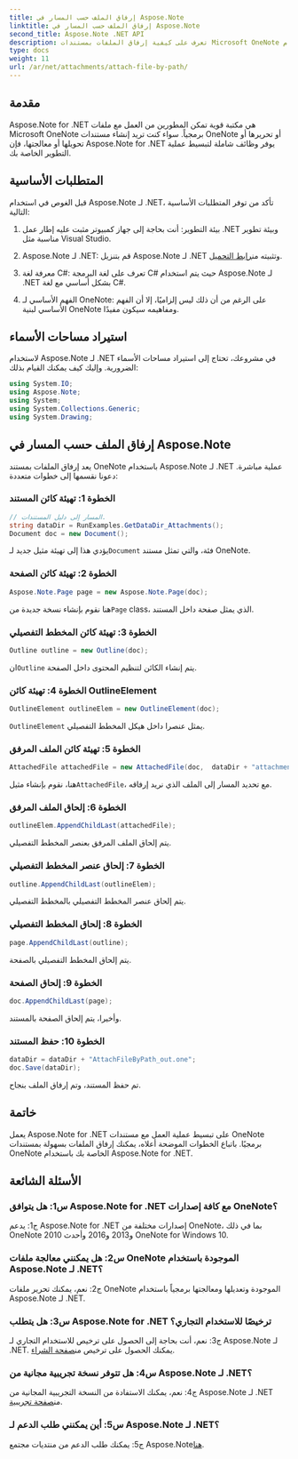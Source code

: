 ```yaml
---
title: إرفاق الملف حسب المسار في Aspose.Note
linktitle: إرفاق الملف حسب المسار في Aspose.Note
second_title: Aspose.Note .NET API
description: تعرف على كيفية إرفاق الملفات بمستندات Microsoft OneNote برمجياً باستخدام Aspose.Note لـ .NET. قم بتبسيط عملية التطوير الخاصة بك مع هذا البرنامج التعليمي الشامل.
type: docs
weight: 11
url: /ar/net/attachments/attach-file-by-path/
---
```

## مقدمة

Aspose.Note for .NET هي مكتبة قوية تمكن المطورين من العمل مع ملفات Microsoft OneNote برمجياً. سواء كنت تريد إنشاء مستندات OneNote أو تحريرها أو تحويلها أو معالجتها، فإن Aspose.Note for .NET يوفر وظائف شاملة لتبسيط عملية التطوير الخاصة بك.

## المتطلبات الأساسية

قبل الغوص في استخدام Aspose.Note لـ .NET، تأكد من توفر المتطلبات الأساسية التالية:

1. بيئة التطوير: أنت بحاجة إلى جهاز كمبيوتر مثبت عليه إطار عمل .NET وبيئة تطوير مناسبة مثل Visual Studio.

2.  Aspose.Note لـ .NET: قم بتنزيل Aspose.Note لـ .NET وتثبيته من[رابط التحميل](https://releases.aspose.com/note/net/).

3. معرفة لغة C#: تعرف على لغة البرمجة C# حيث يتم استخدام Aspose.Note لـ .NET بشكل أساسي مع لغة C#.

4. الفهم الأساسي لـ OneNote: على الرغم من أن ذلك ليس إلزاميًا، إلا أن الفهم الأساسي لبنية OneNote ومفاهيمه سيكون مفيدًا.

## استيراد مساحات الأسماء

لاستخدام Aspose.Note لـ .NET في مشروعك، تحتاج إلى استيراد مساحات الأسماء الضرورية. وإليك كيف يمكنك القيام بذلك:

```csharp
using System.IO;
using Aspose.Note;
using System;
using System.Collections.Generic;
using System.Drawing;
```

## إرفاق الملف حسب المسار في Aspose.Note

يعد إرفاق الملفات بمستند OneNote باستخدام Aspose.Note لـ .NET عملية مباشرة. دعونا نقسمها إلى خطوات متعددة:

### الخطوة 1: تهيئة كائن المستند

```csharp
// المسار إلى دليل المستندات.
string dataDir = RunExamples.GetDataDir_Attachments();
Document doc = new Document();
```

 يؤدي هذا إلى تهيئة مثيل جديد لـ`Document` فئة، والتي تمثل مستند OneNote.

### الخطوة 2: تهيئة كائن الصفحة

```csharp
Aspose.Note.Page page = new Aspose.Note.Page(doc);
```

 هنا نقوم بإنشاء نسخة جديدة من`Page` class، الذي يمثل صفحة داخل المستند.

### الخطوة 3: تهيئة كائن المخطط التفصيلي

```csharp
Outline outline = new Outline(doc);
```

 ان`Outline` يتم إنشاء الكائن لتنظيم المحتوى داخل الصفحة.

### الخطوة 4: تهيئة كائن OutlineElement

```csharp
OutlineElement outlineElem = new OutlineElement(doc);
```

`OutlineElement` يمثل عنصرا داخل هيكل المخطط التفصيلي.

### الخطوة 5: تهيئة كائن الملف المرفق

```csharp
AttachedFile attachedFile = new AttachedFile(doc,  dataDir + "attachment.txt");
```

 هنا، نقوم بإنشاء مثيل`AttachedFile`، مع تحديد المسار إلى الملف الذي نريد إرفاقه.

### الخطوة 6: إلحاق الملف المرفق

```csharp
outlineElem.AppendChildLast(attachedFile);
```

يتم إلحاق الملف المرفق بعنصر المخطط التفصيلي.

### الخطوة 7: إلحاق عنصر المخطط التفصيلي

```csharp
outline.AppendChildLast(outlineElem);
```

يتم إلحاق عنصر المخطط التفصيلي بالمخطط التفصيلي.

### الخطوة 8: إلحاق المخطط التفصيلي

```csharp
page.AppendChildLast(outline);
```

يتم إلحاق المخطط التفصيلي بالصفحة.

### الخطوة 9: إلحاق الصفحة

```csharp
doc.AppendChildLast(page);
```

وأخيرا، يتم إلحاق الصفحة بالمستند.

### الخطوة 10: حفظ المستند

```csharp
dataDir = dataDir + "AttachFileByPath_out.one";
doc.Save(dataDir);
```

تم حفظ المستند، وتم إرفاق الملف بنجاح.

## خاتمة

يعمل Aspose.Note for .NET على تبسيط عملية العمل مع مستندات OneNote برمجيًا. باتباع الخطوات الموضحة أعلاه، يمكنك إرفاق الملفات بسهولة بمستندات OneNote الخاصة بك باستخدام Aspose.Note for .NET.

## الأسئلة الشائعة

### س1: هل يتوافق Aspose.Note for .NET مع كافة إصدارات OneNote؟

ج1: يدعم Aspose.Note for .NET إصدارات مختلفة من OneNote، بما في ذلك OneNote 2010 و2013 و2016 وأحدث OneNote for Windows 10.

### س2: هل يمكنني معالجة ملفات OneNote الموجودة باستخدام Aspose.Note لـ .NET؟

ج2: نعم، يمكنك تحرير ملفات OneNote الموجودة وتعديلها ومعالجتها برمجياً باستخدام Aspose.Note لـ .NET.

### س3: هل يتطلب Aspose.Note for .NET ترخيصًا للاستخدام التجاري؟

ج3: نعم، أنت بحاجة إلى الحصول على ترخيص للاستخدام التجاري لـ Aspose.Note لـ .NET. يمكنك الحصول على ترخيص من[صفحة الشراء](https://purchase.aspose.com/buy).

### س4: هل تتوفر نسخة تجريبية مجانية من Aspose.Note لـ .NET؟

 ج4: نعم، يمكنك الاستفادة من النسخة التجريبية المجانية من Aspose.Note لـ .NET من[صفحة تجريبية](https://releases.aspose.com/).

### س5: أين يمكنني طلب الدعم لـ Aspose.Note لـ .NET؟

 ج5: يمكنك طلب الدعم من منتديات مجتمع Aspose.Note[هنا](https://forum.aspose.com/c/note/28).